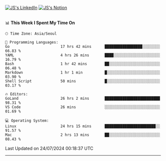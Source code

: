 
[![JS's LinkedIn](https://img.shields.io/badge/LinkedIn-blue?style=for-the-badge&logo=linkedin)](https://www.linkedin.com/in/jaeseung-lee-5a2a32139/) 
[![JS's Notion](https://img.shields.io/badge/Notion-black?style=for-the-badge&logo=notion)](https://bit.ly/ljswiki1) <br><br>
<!-- ![JS's GitHub stats](https://github-readme-stats-lemon-five.vercel.app/api?username=tkxkd0159&hide=contribs,prs,stars,issues&show_icons=true&theme=react&include_all_commits=true)   -->
<!-- ![Top Langs](https://github-readme-stats-lemon-five.vercel.app/api/top-langs/?username=tkxkd0159&layout=compact&hide=jupyter%20notebook,scss,html,css&langs_count=10)  -->


<!--START_SECTION:waka-->
📊 **This Week I Spent My Time On** 

```text
🕑︎ Time Zone: Asia/Seoul

💬 Programming Languages: 
Go                       17 hrs 42 mins      █████████████████░░░░░░░░   66.83 % 
YAML                     4 hrs 26 mins       ████░░░░░░░░░░░░░░░░░░░░░   16.79 % 
Bash                     1 hr 42 mins        ██░░░░░░░░░░░░░░░░░░░░░░░   06.48 % 
Markdown                 1 hr 1 min          █░░░░░░░░░░░░░░░░░░░░░░░░   03.90 % 
Shell Script             50 mins             █░░░░░░░░░░░░░░░░░░░░░░░░   03.17 % 

🔥 Editors: 
GoLand                   26 hrs 2 mins       █████████████████████████   98.31 % 
VS Code                  26 mins             ░░░░░░░░░░░░░░░░░░░░░░░░░   01.69 % 

💻 Operating System: 
Linux                    24 hrs 15 mins      ███████████████████████░░   91.57 % 
Mac                      2 hrs 13 mins       ██░░░░░░░░░░░░░░░░░░░░░░░   08.43 % 
```


 Last Updated on 24/07/2024 00:18:37 UTC
<!--END_SECTION:waka-->

---
<!---
<a href="https://github.com/tkxkd0159/books">
  <img align="center" src="https://github-readme-stats-lemon-five.vercel.app/api/pin/?username=tkxkd0159&repo=books&theme=react" />
</a>
-->

<!---
- 🔭 I’m currently working on ...
- 🌱 I’m currently learning blockchain and distributed network
- 👯 I’m looking to collaborate on ...
- 🤔 I’m looking for help with ...
- 💬 Ask me about ...
- 📫 How to reach me: ...
- 😄 Pronouns: ...
- ⚡ Fun fact: ...
-->
